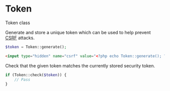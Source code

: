 # Token
Token class

Generate and store a unique token which can be used to help prevent  
[CSRF](http://wikipedia.org/wiki/Cross_Site_Request_Forgery) attacks.  
```php
$token = Token::generate();
```

```html
<input type="hidden" name="csrf" value="<?php echo Token::generate(); ?>">
```

Check that the given token matches the currently stored security token.  
```php
if (Token::check($token)) {
    // Pass
}
```
